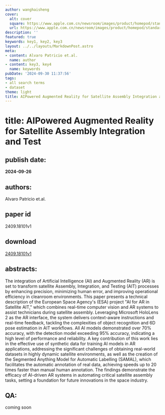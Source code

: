 ```yaml
---
author: wanghaisheng
cover:
  alt: cover
  square: https://www.apple.com.cn/newsroom/images/product/homepod/standard/Apple-HomePod-hero-230118_big.jpg.large_2x.jpg
  url: https://www.apple.com.cn/newsroom/images/product/homepod/standard/Apple-HomePod-hero-230118_big.jpg.large_2x.jpg
description: ''
featured: true
keywords: key1, key2, key3
layout: ../../layouts/MarkdownPost.astro
meta:
- content: Alvaro Patricio et.al.
  name: author
- content: key3, key4
  name: keywords
pubDate: '2024-09-30 11:37:56'
tags:
- all search terms
- dataset
theme: light
title: AIPowered Augmented Reality for Satellite Assembly Integration and Test
---
```


# title: AIPowered Augmented Reality for Satellite Assembly Integration and Test 
## publish date: 
**2024-09-26** 
## authors: 
  Alvaro Patricio et.al. 
## paper id
2409.18101v1
## download
[2409.18101v1](http://arxiv.org/abs/2409.18101v1)
## abstracts:
The integration of Artificial Intelligence (AI) and Augmented Reality (AR) is set to transform satellite Assembly, Integration, and Testing (AIT) processes by enhancing precision, minimizing human error, and improving operational efficiency in cleanroom environments. This paper presents a technical description of the European Space Agency's (ESA) project "AI for AR in Satellite AIT," which combines real-time computer vision and AR systems to assist technicians during satellite assembly. Leveraging Microsoft HoloLens 2 as the AR interface, the system delivers context-aware instructions and real-time feedback, tackling the complexities of object recognition and 6D pose estimation in AIT workflows. All AI models demonstrated over 70% accuracy, with the detection model exceeding 95% accuracy, indicating a high level of performance and reliability. A key contribution of this work lies in the effective use of synthetic data for training AI models in AR applications, addressing the significant challenges of obtaining real-world datasets in highly dynamic satellite environments, as well as the creation of the Segmented Anything Model for Automatic Labelling (SAMAL), which facilitates the automatic annotation of real data, achieving speeds up to 20 times faster than manual human annotation. The findings demonstrate the efficacy of AI-driven AR systems in automating critical satellite assembly tasks, setting a foundation for future innovations in the space industry.
## QA:
coming soon
